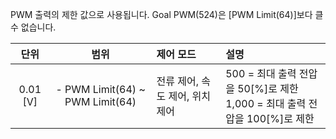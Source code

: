 PWM 출력의 제한 값으로 사용됩니다. Goal PWM(524)은 [PWM Limit(64)]보다 클 수 없습니다. 

| 단위      | 범위                                |  제어  모드                        |               설명                  |
|:---------:|:-----------------------------------:| :---------------------------------|:-------------------------------------|
| 0.01 [V]  | - PWM Limit(64) ~ PWM Limit(64)     | 전류 제어, 속도 제어, 위치 제어     |  500 = 최대 출력 전압을 50[%]로 제한<br />1,000 = 최대 출력 전압을 100[%]로 제한 |
